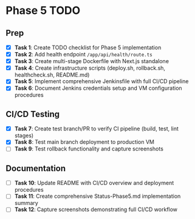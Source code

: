 # Phase 5 TODO

## Prep
- [x] **Task 1**: Create TODO checklist for Phase 5 implementation
- [x] **Task 2**: Add health endpoint `/app/api/health/route.ts`
- [x] **Task 3**: Create multi-stage Dockerfile with Next.js standalone
- [x] **Task 4**: Create infrastructure scripts (deploy.sh, rollback.sh, healthcheck.sh, README.md)
- [x] **Task 5**: Implement comprehensive Jenkinsfile with full CI/CD pipeline
- [x] **Task 6**: Document Jenkins credentials setup and VM configuration procedures

## CI/CD Testing
- [x] **Task 7**: Create test branch/PR to verify CI pipeline (build, test, lint stages)
- [x] **Task 8**: Test main branch deployment to production VM
- [ ] **Task 9**: Test rollback functionality and capture screenshots

## Documentation
- [ ] **Task 10**: Update README with CI/CD overview and deployment procedures
- [ ] **Task 11**: Create comprehensive Status-Phase5.md implementation summary
- [ ] **Task 12**: Capture screenshots demonstrating full CI/CD workflow
